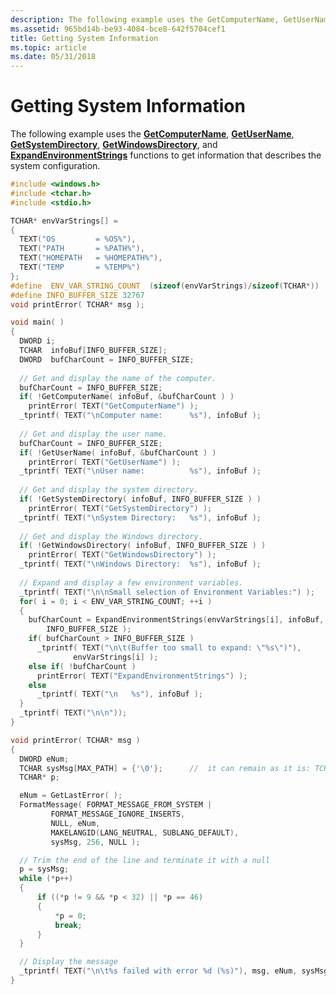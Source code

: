 ```yaml
---
description: The following example uses the GetComputerName, GetUserName, GetSystemDirectory, GetWindowsDirectory, and ExpandEnvironmentStrings functions to get information that describes the system configuration.
ms.assetid: 965bd14b-be93-4084-bce8-642f5704cef1
title: Getting System Information
ms.topic: article
ms.date: 05/31/2018
---
```


# Getting System Information

The following example uses the [**GetComputerName**](/windows/desktop/api/Winbase/nf-winbase-getcomputernamea), [**GetUserName**](/windows/desktop/api/Winbase/nf-winbase-getusernamea), [**GetSystemDirectory**](/windows/win32/api/sysinfoapi/nf-sysinfoapi-getsystemdirectorya), [**GetWindowsDirectory**](/windows/win32/api/sysinfoapi/nf-sysinfoapi-getwindowsdirectorya), and [**ExpandEnvironmentStrings**](/windows/win32/api/processenv/nf-processenv-expandenvironmentstringsa) functions to get information that describes the system configuration.


```C++
#include <windows.h>
#include <tchar.h>
#include <stdio.h>

TCHAR* envVarStrings[] =
{
  TEXT("OS         = %OS%"),
  TEXT("PATH       = %PATH%"),
  TEXT("HOMEPATH   = %HOMEPATH%"),
  TEXT("TEMP       = %TEMP%")
};
#define  ENV_VAR_STRING_COUNT  (sizeof(envVarStrings)/sizeof(TCHAR*))
#define INFO_BUFFER_SIZE 32767
void printError( TCHAR* msg );

void main( )
{
  DWORD i;
  TCHAR  infoBuf[INFO_BUFFER_SIZE];
  DWORD  bufCharCount = INFO_BUFFER_SIZE;
 
  // Get and display the name of the computer. 
  bufCharCount = INFO_BUFFER_SIZE;
  if( !GetComputerName( infoBuf, &bufCharCount ) )
    printError( TEXT("GetComputerName") ); 
  _tprintf( TEXT("\nComputer name:      %s"), infoBuf ); 
 
  // Get and display the user name. 
  bufCharCount = INFO_BUFFER_SIZE;
  if( !GetUserName( infoBuf, &bufCharCount ) )
    printError( TEXT("GetUserName") ); 
  _tprintf( TEXT("\nUser name:          %s"), infoBuf ); 
 
  // Get and display the system directory. 
  if( !GetSystemDirectory( infoBuf, INFO_BUFFER_SIZE ) )
    printError( TEXT("GetSystemDirectory") ); 
  _tprintf( TEXT("\nSystem Directory:   %s"), infoBuf ); 
 
  // Get and display the Windows directory. 
  if( !GetWindowsDirectory( infoBuf, INFO_BUFFER_SIZE ) )
    printError( TEXT("GetWindowsDirectory") ); 
  _tprintf( TEXT("\nWindows Directory:  %s"), infoBuf ); 
 
  // Expand and display a few environment variables. 
  _tprintf( TEXT("\n\nSmall selection of Environment Variables:") ); 
  for( i = 0; i < ENV_VAR_STRING_COUNT; ++i )
  {
    bufCharCount = ExpandEnvironmentStrings(envVarStrings[i], infoBuf,
        INFO_BUFFER_SIZE ); 
    if( bufCharCount > INFO_BUFFER_SIZE )
      _tprintf( TEXT("\n\t(Buffer too small to expand: \"%s\")"), 
              envVarStrings[i] );
    else if( !bufCharCount )
      printError( TEXT("ExpandEnvironmentStrings") );
    else
      _tprintf( TEXT("\n   %s"), infoBuf );
  }
  _tprintf( TEXT("\n\n"));
}

void printError( TCHAR* msg )
{
  DWORD eNum;
  TCHAR sysMsg[MAX_PATH] = {'\0'};      //  it can remain as it is: TCHAR sysMsg[256];
  TCHAR* p;

  eNum = GetLastError( );
  FormatMessage( FORMAT_MESSAGE_FROM_SYSTEM | 
         FORMAT_MESSAGE_IGNORE_INSERTS,
         NULL, eNum,
         MAKELANGID(LANG_NEUTRAL, SUBLANG_DEFAULT),
         sysMsg, 256, NULL );

  // Trim the end of the line and terminate it with a null
  p = sysMsg;
  while (*p++)
  {
      if ((*p != 9 && *p < 32) || *p == 46)
      {
          *p = 0;
          break;
      }
  }	

  // Display the message
  _tprintf( TEXT("\n\t%s failed with error %d (%s)"), msg, eNum, sysMsg );
}
```



 

 
